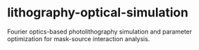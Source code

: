 # lithography-optical-simulation
Fourier optics-based photolithography simulation and parameter optimization for mask-source interaction analysis.
